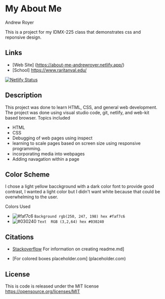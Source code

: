 # My About Me

Andrew Royer

This is a project for my IDMX-225 class that demonstrates css and reponsive design. 

## Links
* [Web Site] (https://about-me-andrewroyer.netlify.app/)
* [School] https://www.raritanval.edu/


[![Netlify Status](https://api.netlify.com/api/v1/badges/caff4a81-e585-441a-8a3c-76615cf7c6da/deploy-status)](https://app.netlify.com/sites/about-me-andrewroyer/deploys)

## Description 

This project was done to learn HTML, CSS, and general web development. The project was done using visual studio code, git, netlify, and web-kit based browser. Topics included 
* HTML
* CSS
* Debugging of web pages using inspect 
* learning to scale pages based on screen size using responsive programming. 
* incorporating media into webpages
* Adding navagation within a page

## Color Scheme

I chose a light yellow bacckground with a dark color font to provide good contrast, I wanted a light color but I didn't want white because that could be overwhelming to the user. 


Colors Used
- ![#faf7c6](https://via.placeholder.com/15/faf7c6/faf7c6.png) `Background rgb(250, 247, 198) hex #faf7c6`
- ![#030240](https://via.placeholder.com/15/030240/030240.png) `Text  RGB (3,2,64) hex #030240`

## Citations

* [Stackoverflow](https://stackoverflow.com/questions/11509830/how-to-add-color-to-githubs-readme-md-file?answertab=trending#tab-top) For information on creating readme.md]

* [For colored boxes placeholder.com] (placeholder.com)

## License

This is code is released under the MIT license
https://opensource.org/licenses/MIT
